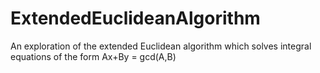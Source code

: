 # ExtendedEuclideanAlgorithm
An exploration of the extended Euclidean algorithm which solves integral equations of the form Ax+By = gcd(A,B)
